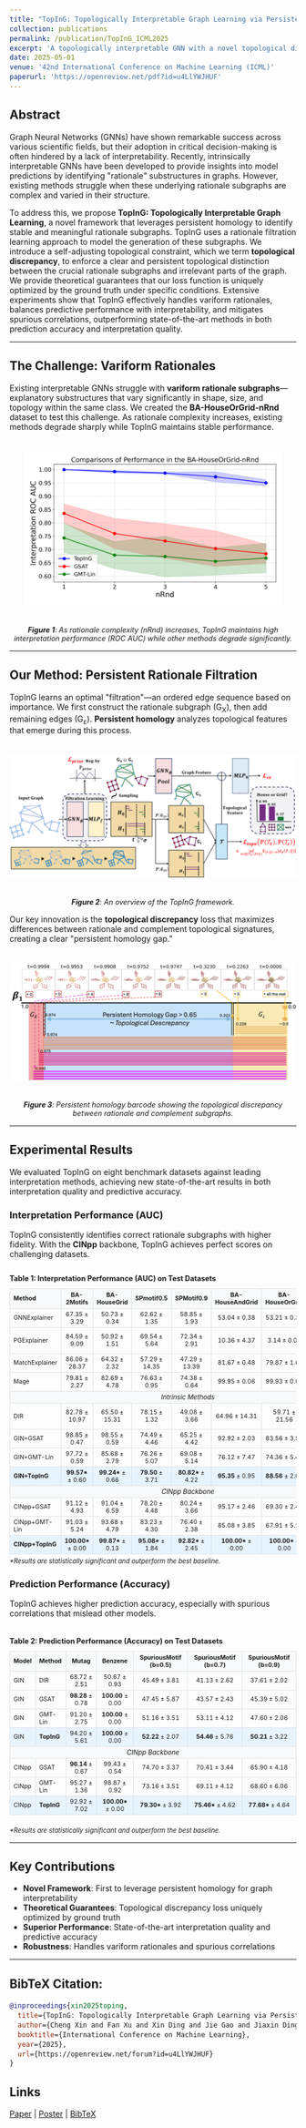 ```yaml
---
title: "TopInG: Topologically Interpretable Graph Learning via Persistent Rationale Filtration"
collection: publications
permalink: /publication/TopInG_ICML2025
excerpt: 'A topologically interpretable GNN with a novel topological discrepancy loss is proved to be uniquely optimized by ground truth.'
date: 2025-05-01
venue: '42nd International Conference on Machine Learning (ICML)'
paperurl: 'https://openreview.net/pdf?id=u4LlYWJHUF'
---
```


## Abstract

Graph Neural Networks (GNNs) have shown remarkable success across various scientific fields, but their adoption in critical decision-making is often hindered by a lack of interpretability. Recently, intrinsically interpretable GNNs have been developed to provide insights into model predictions by identifying "rationale" substructures in graphs. However, existing methods struggle when these underlying rationale subgraphs are complex and varied in their structure.

To address this, we propose **TopInG: Topologically Interpretable Graph Learning**, a novel framework that leverages persistent homology to identify stable and meaningful rationale subgraphs. TopInG uses a rationale filtration learning approach to model the generation of these subgraphs. We introduce a self-adjusting topological constraint, which we term **topological discrepancy**, to enforce a clear and persistent topological distinction between the crucial rationale subgraphs and irrelevant parts of the graph. We provide theoretical guarantees that our loss function is uniquely optimized by the ground truth under specific conditions. Extensive experiments show that TopInG effectively handles variform rationales, balances predictive performance with interpretability, and mitigates spurious correlations, outperforming state-of-the-art methods in both prediction accuracy and interpretation quality.

---

## The Challenge: Variform Rationales

Existing interpretable GNNs struggle with **variform rationale subgraphs**—explanatory substructures that vary significantly in shape, size, and topology within the same class. We created the **BA-HouseOrGrid-nRnd** dataset to test this challenge. As rationale complexity increases, existing methods degrade sharply while TopInG maintains stable performance.

<div style="text-align: center;">
  <img src="/files/toping/horg_n.png" alt="Comparison on BA-HouseOrGrid-nRnd dataset" style="max-width: 90%; height: auto; margin: 20px 0;">
  <p style="font-size: 0.9em;"><em><b>Figure 1</b>: As rationale complexity (nRnd) increases, TopInG maintains high interpretation performance (ROC AUC) while other methods degrade significantly.</em></p>
</div>

---

## Our Method: Persistent Rationale Filtration

TopInG learns an optimal "filtration"—an ordered edge sequence based on importance. We first construct the rationale subgraph (G<sub>X</sub>), then add remaining edges (G<sub>ε</sub>). **Persistent homology** analyzes topological features that emerge during this process.

<div style="text-align: center;">
  <img src="/files/toping/overview.png" alt="TopInG Method Overview" style="max-width: 100%; height: auto; margin: 20px 0;">
  <p style="font-size: 0.9em;"><em><b>Figure 2</b>: An overview of the TopInG framework.</em></p>
</div>

Our key innovation is the **topological discrepancy** loss that maximizes differences between rationale and complement topological signatures, creating a clear "persistent homology gap."

<div style="text-align: center;">
  <img src="/files/toping/barcode_prereview.png" alt="Persistent Homology Gap" style="max-width: 100%; height: auto; margin: 20px 0;">
  <p style="font-size: 0.9em;"><em><b>Figure 3</b>: Persistent homology barcode showing the topological discrepancy between rationale and complement subgraphs.</em></p>
</div>

---

## Experimental Results

We evaluated TopInG on eight benchmark datasets against leading interpretation methods, achieving new state-of-the-art results in both interpretation quality and predictive accuracy.

### Interpretation Performance (AUC)

TopInG consistently identifies correct rationale subgraphs with higher fidelity. With the **CINpp** backbone, TopInG achieves perfect scores on challenging datasets.

<div style="overflow-x: auto;">
<p style="font-size: 0.9em; font-weight: bold; margin-bottom: 10px;">Table 1: Interpretation Performance (AUC) on Test Datasets</p>
<table style="font-size: 0.75em; width: 100%; border-collapse: collapse; margin: 0 auto;">
<thead>
<tr style="background-color: #f8f9fa;">
<th style="padding: 4px 6px; text-align: left; border: 1px solid #dee2e6;">Method</th>
<th style="padding: 4px 6px; text-align: center; border: 1px solid #dee2e6;">BA-2Motifs</th>
<th style="padding: 4px 6px; text-align: center; border: 1px solid #dee2e6;">BA-HouseGrid</th>
<th style="padding: 4px 6px; text-align: center; border: 1px solid #dee2e6;">SPmotif0.5</th>
<th style="padding: 4px 6px; text-align: center; border: 1px solid #dee2e6;">SPMotif0.9</th>
<th style="padding: 4px 6px; text-align: center; border: 1px solid #dee2e6;">BA-HouseAndGrid</th>
<th style="padding: 4px 6px; text-align: center; border: 1px solid #dee2e6;">BA-HouseOrGrid</th>
<th style="padding: 4px 6px; text-align: center; border: 1px solid #dee2e6;">Mutag</th>
<th style="padding: 4px 6px; text-align: center; border: 1px solid #dee2e6;">Benzene</th>
</tr>
</thead>
<tbody>
<tr><td style="padding: 3px 6px; border: 1px solid #dee2e6;">GNNExplainer</td><td style="padding: 3px 6px; text-align: center; border: 1px solid #dee2e6;">67.35 ± 3.29</td><td style="padding: 3px 6px; text-align: center; border: 1px solid #dee2e6;">50.73 ± 0.34</td><td style="padding: 3px 6px; text-align: center; border: 1px solid #dee2e6;">62.62 ± 1.35</td><td style="padding: 3px 6px; text-align: center; border: 1px solid #dee2e6;">58.85 ± 1.93</td><td style="padding: 3px 6px; text-align: center; border: 1px solid #dee2e6;">53.04 ± 0.38</td><td style="padding: 3px 6px; text-align: center; border: 1px solid #dee2e6;">53.21 ± 0.36</td><td style="padding: 3px 6px; text-align: center; border: 1px solid #dee2e6;">61.98 ± 5.45</td><td style="padding: 3px 6px; text-align: center; border: 1px solid #dee2e6;">48.72 ± 0.14</td></tr>
<tr><td style="padding: 3px 6px; border: 1px solid #dee2e6;">PGExplainer</td><td style="padding: 3px 6px; text-align: center; border: 1px solid #dee2e6;">84.59 ± 9.09</td><td style="padding: 3px 6px; text-align: center; border: 1px solid #dee2e6;">50.92 ± 1.51</td><td style="padding: 3px 6px; text-align: center; border: 1px solid #dee2e6;">69.54 ± 5.64</td><td style="padding: 3px 6px; text-align: center; border: 1px solid #dee2e6;">72.34 ± 2.91</td><td style="padding: 3px 6px; text-align: center; border: 1px solid #dee2e6;">10.36 ± 4.37</td><td style="padding: 3px 6px; text-align: center; border: 1px solid #dee2e6;">3.14 ± 0.01</td><td style="padding: 3px 6px; text-align: center; border: 1px solid #dee2e6;">60.91 ± 17.10</td><td style="padding: 3px 6px; text-align: center; border: 1px solid #dee2e6;">4.26 ± 0.36</td></tr>
<tr><td style="padding: 3px 6px; border: 1px solid #dee2e6;">MatchExplainer</td><td style="padding: 3px 6px; text-align: center; border: 1px solid #dee2e6;">86.06 ± 28.37</td><td style="padding: 3px 6px; text-align: center; border: 1px solid #dee2e6;">64.32 ± 2.32</td><td style="padding: 3px 6px; text-align: center; border: 1px solid #dee2e6;">57.29 ± 14.35</td><td style="padding: 3px 6px; text-align: center; border: 1px solid #dee2e6;">47.29 ± 13.39</td><td style="padding: 3px 6px; text-align: center; border: 1px solid #dee2e6;">81.67 ± 0.48</td><td style="padding: 3px 6px; text-align: center; border: 1px solid #dee2e6;">79.87 ± 1.61</td><td style="padding: 3px 6px; text-align: center; border: 1px solid #dee2e6;">91.04 ± 6.59</td><td style="padding: 3px 6px; text-align: center; border: 1px solid #dee2e6;">55.65 ± 1.16</td></tr>
<tr><td style="padding: 3px 6px; border: 1px solid #dee2e6;">Mage</td><td style="padding: 3px 6px; text-align: center; border: 1px solid #dee2e6;">79.81 ± 2.27</td><td style="padding: 3px 6px; text-align: center; border: 1px solid #dee2e6;">82.69 ± 4.78</td><td style="padding: 3px 6px; text-align: center; border: 1px solid #dee2e6;">76.63 ± 0.95</td><td style="padding: 3px 6px; text-align: center; border: 1px solid #dee2e6;">74.38 ± 0.64</td><td style="padding: 3px 6px; text-align: center; border: 1px solid #dee2e6;">99.95 ± 0.06</td><td style="padding: 3px 6px; text-align: center; border: 1px solid #dee2e6;">99.93 ± 0.07</td><td style="padding: 3px 6px; text-align: center; border: 1px solid #dee2e6;">99.57 ± 0.47</td><td style="padding: 3px 6px; text-align: center; border: 1px solid #dee2e6;">96.03 ± 0.63</td></tr>
<tr style="background-color: #f8f9fa;"><td colspan="9" style="padding: 3px; border: 1px solid #dee2e6; text-align: center; font-size: 1.1em;"><em>Intrinsic Methods</em></td></tr>
<tr><td style="padding: 3px 6px; border: 1px solid #dee2e6;">DIR</td><td style="padding: 3px 6px; text-align: center; border: 1px solid #dee2e6;">82.78 ± 10.97</td><td style="padding: 3px 6px; text-align: center; border: 1px solid #dee2e6;">65.50 ± 15.31</td><td style="padding: 3px 6px; text-align: center; border: 1px solid #dee2e6;">78.15 ± 1.32</td><td style="padding: 3px 6px; text-align: center; border: 1px solid #dee2e6;">49.08 ± 3.66</td><td style="padding: 3px 6px; text-align: center; border: 1px solid #dee2e6;">64.96 ± 14.31</td><td style="padding: 3px 6px; text-align: center; border: 1px solid #dee2e6;">59.71 ± 21.56</td><td style="padding: 3px 6px; text-align: center; border: 1px solid #dee2e6;">64.44 ± 28.81</td><td style="padding: 3px 6px; text-align: center; border: 1px solid #dee2e6;">54.08 ± 13.75</td></tr>
<tr><td style="padding: 3px 6px; border: 1px solid #dee2e6;">GIN+GSAT</td><td style="padding: 3px 6px; text-align: center; border: 1px solid #dee2e6;">98.85 ± 0.47</td><td style="padding: 3px 6px; text-align: center; border: 1px solid #dee2e6;">98.55 ± 0.59</td><td style="padding: 3px 6px; text-align: center; border: 1px solid #dee2e6;">74.49 ± 4.46</td><td style="padding: 3px 6px; text-align: center; border: 1px solid #dee2e6;">65.25 ± 4.42</td><td style="padding: 3px 6px; text-align: center; border: 1px solid #dee2e6;">92.92 ± 2.03</td><td style="padding: 3px 6px; text-align: center; border: 1px solid #dee2e6;">83.56 ± 3.57</td><td style="padding: 3px 6px; text-align: center; border: 1px solid #dee2e6;">99.38 ± 0.25</td><td style="padding: 3px 6px; text-align: center; border: 1px solid #dee2e6;">91.57 ± 1.48</td></tr>
<tr><td style="padding: 3px 6px; border: 1px solid #dee2e6;">GIN+GMT-Lin</td><td style="padding: 3px 6px; text-align: center; border: 1px solid #dee2e6;">97.72 ± 0.59</td><td style="padding: 3px 6px; text-align: center; border: 1px solid #dee2e6;">85.68 ± 2.79</td><td style="padding: 3px 6px; text-align: center; border: 1px solid #dee2e6;">76.26 ± 5.07</td><td style="padding: 3px 6px; text-align: center; border: 1px solid #dee2e6;">69.08 ± 5.14</td><td style="padding: 3px 6px; text-align: center; border: 1px solid #dee2e6;">76.12 ± 7.47</td><td style="padding: 3px 6px; text-align: center; border: 1px solid #dee2e6;">74.36 ± 5.41</td><td style="padding: 3px 6px; text-align: center; border: 1px solid #dee2e6;"><strong>99.87</strong> ± 0.09</td><td style="padding: 3px 6px; text-align: center; border: 1px solid #dee2e6;">83.90 ± 6.07</td></tr>
<tr style="background-color: #e8f4fd;"><td style="padding: 3px 6px; border: 1px solid #dee2e6;"><strong>GIN+TopInG</strong></td><td style="padding: 3px 6px; text-align: center; border: 1px solid #dee2e6;"><strong>99.57*</strong> ± 0.60</td><td style="padding: 3px 6px; text-align: center; border: 1px solid #dee2e6;"><strong>99.24*</strong> ± 0.66</td><td style="padding: 3px 6px; text-align: center; border: 1px solid #dee2e6;"><strong>79.50</strong> ± 3.71</td><td style="padding: 3px 6px; text-align: center; border: 1px solid #dee2e6;"><strong>80.82*</strong> ± 4.22</td><td style="padding: 3px 6px; text-align: center; border: 1px solid #dee2e6;"><strong>95.35</strong> ± 0.95</td><td style="padding: 3px 6px; text-align: center; border: 1px solid #dee2e6;"><strong>88.56</strong> ± 2.04</td><td style="padding: 3px 6px; text-align: center; border: 1px solid #dee2e6;">95.79 ± 1.93</td><td style="padding: 3px 6px; text-align: center; border: 1px solid #dee2e6;"><strong>98.22*</strong> ± 0.92</td></tr>
<tr style="background-color: #f8f9fa;"><td colspan="9" style="padding: 3px; border: 1px solid #dee2e6; text-align: center; font-size: 1.1em;"><em>CINpp Backbone</em></td></tr>
<tr><td style="padding: 3px 6px; border: 1px solid #dee2e6;">CINpp+GSAT</td><td style="padding: 3px 6px; text-align: center; border: 1px solid #dee2e6;">91.12 ± 4.93</td><td style="padding: 3px 6px; text-align: center; border: 1px solid #dee2e6;">91.04 ± 6.59</td><td style="padding: 3px 6px; text-align: center; border: 1px solid #dee2e6;">78.20 ± 4.48</td><td style="padding: 3px 6px; text-align: center; border: 1px solid #dee2e6;">80.24 ± 3.66</td><td style="padding: 3px 6px; text-align: center; border: 1px solid #dee2e6;">95.17 ± 2.46</td><td style="padding: 3px 6px; text-align: center; border: 1px solid #dee2e6;">69.30 ± 2.48</td><td style="padding: 3px 6px; text-align: center; border: 1px solid #dee2e6;">97.27 ± 0.47</td><td style="padding: 3px 6px; text-align: center; border: 1px solid #dee2e6;">95.40 ± 3.05</td></tr>
<tr><td style="padding: 3px 6px; border: 1px solid #dee2e6;">CINpp+GMT-Lin</td><td style="padding: 3px 6px; text-align: center; border: 1px solid #dee2e6;">91.03 ± 5.24</td><td style="padding: 3px 6px; text-align: center; border: 1px solid #dee2e6;">93.68 ± 4.79</td><td style="padding: 3px 6px; text-align: center; border: 1px solid #dee2e6;">83.23 ± 4.30</td><td style="padding: 3px 6px; text-align: center; border: 1px solid #dee2e6;">76.40 ± 2.38</td><td style="padding: 3px 6px; text-align: center; border: 1px solid #dee2e6;">85.08 ± 3.85</td><td style="padding: 3px 6px; text-align: center; border: 1px solid #dee2e6;">67.91 ± 5.10</td><td style="padding: 3px 6px; text-align: center; border: 1px solid #dee2e6;"><strong>97.48</strong> ± 0.81</td><td style="padding: 3px 6px; text-align: center; border: 1px solid #dee2e6;">94.44 ± 2.49</td></tr>
<tr style="background-color: #e8f4fd;"><td style="padding: 3px 6px; border: 1px solid #dee2e6;"><strong>CINpp+TopInG</strong></td><td style="padding: 3px 6px; text-align: center; border: 1px solid #dee2e6;"><strong>100.00*</strong> ± 0.00</td><td style="padding: 3px 6px; text-align: center; border: 1px solid #dee2e6;"><strong>99.87*</strong> ± 0.13</td><td style="padding: 3px 6px; text-align: center; border: 1px solid #dee2e6;"><strong>95.08*</strong> ± 1.84</td><td style="padding: 3px 6px; text-align: center; border: 1px solid #dee2e6;"><strong>92.82*</strong> ± 2.45</td><td style="padding: 3px 6px; text-align: center; border: 1px solid #dee2e6;"><strong>100.00*</strong> ± 0.00</td><td style="padding: 3px 6px; text-align: center; border: 1px solid #dee2e6;"><strong>100.00*</strong> ± 0.00</td><td style="padding: 3px 6px; text-align: center; border: 1px solid #dee2e6;">96.38 ± 2.56</td><td style="padding: 3px 6px; text-align: center; border: 1px solid #dee2e6;"><strong>100.00*</strong> ± 0.00</td></tr>
</tbody>
</table>
</div>

<p style="font-size: 0.8em; text-align: left; margin-top: 5px;"><em>*Results are statistically significant and outperform the best baseline.</em></p>

### Prediction Performance (Accuracy)

TopInG achieves higher prediction accuracy, especially with spurious correlations that mislead other models.

<div style="overflow-x: auto; margin: 20px 0;">
<p style="font-size: 0.9em; font-weight: bold; margin-bottom: 10px;">Table 2: Prediction Performance (Accuracy) on Test Datasets</p>
<table style="font-size: 0.75em; width: 100%; border-collapse: collapse; margin: 0 auto;">
<thead>
<tr style="background-color: #f8f9fa;">
<th style="padding: 4px 6px; text-align: left; border: 1px solid #dee2e6;">Model</th>
<th style="padding: 4px 6px; text-align: left; border: 1px solid #dee2e6;">Method</th>
<th style="padding: 4px 6px; text-align: center; border: 1px solid #dee2e6;">Mutag</th>
<th style="padding: 4px 6px; text-align: center; border: 1px solid #dee2e6;">Benzene</th>
<th style="padding: 4px 6px; text-align: center; border: 1px solid #dee2e6;">SpuriousMotif (b=0.5)</th>
<th style="padding: 4px 6px; text-align: center; border: 1px solid #dee2e6;">SpuriousMotif (b=0.7)</th>
<th style="padding: 4px 6px; text-align: center; border: 1px solid #dee2e6;">SpuriousMotif (b=0.9)</th>
</tr>
</thead>
<tbody>
<tr><td style="padding: 3px 6px; border: 1px solid #dee2e6;">GIN</td><td style="padding: 3px 6px; border: 1px solid #dee2e6;">DIR</td><td style="padding: 3px 6px; text-align: center; border: 1px solid #dee2e6;">68.72 ± 2.51</td><td style="padding: 3px 6px; text-align: center; border: 1px solid #dee2e6;">50.67 ± 0.93</td><td style="padding: 3px 6px; text-align: center; border: 1px solid #dee2e6;">45.49 ± 3.81</td><td style="padding: 3px 6px; text-align: center; border: 1px solid #dee2e6;">41.13 ± 2.62</td><td style="padding: 3px 6px; text-align: center; border: 1px solid #dee2e6;">37.61 ± 2.02</td></tr>
<tr><td style="padding: 3px 6px; border: 1px solid #dee2e6;">GIN</td><td style="padding: 3px 6px; border: 1px solid #dee2e6;">GSAT</td><td style="padding: 3px 6px; text-align: center; border: 1px solid #dee2e6;"><strong>98.28</strong> ± 0.78</td><td style="padding: 3px 6px; text-align: center; border: 1px solid #dee2e6;"><strong>100.00</strong> ± 0.00</td><td style="padding: 3px 6px; text-align: center; border: 1px solid #dee2e6;">47.45 ± 5.87</td><td style="padding: 3px 6px; text-align: center; border: 1px solid #dee2e6;">43.57 ± 2.43</td><td style="padding: 3px 6px; text-align: center; border: 1px solid #dee2e6;">45.39 ± 5.02</td></tr>
<tr><td style="padding: 3px 6px; border: 1px solid #dee2e6;">GIN</td><td style="padding: 3px 6px; border: 1px solid #dee2e6;">GMT-Lin</td><td style="padding: 3px 6px; text-align: center; border: 1px solid #dee2e6;">91.20 ± 2.75</td><td style="padding: 3px 6px; text-align: center; border: 1px solid #dee2e6;"><strong>100.00</strong> ± 0.00</td><td style="padding: 3px 6px; text-align: center; border: 1px solid #dee2e6;">51.16 ± 3.51</td><td style="padding: 3px 6px; text-align: center; border: 1px solid #dee2e6;">53.11 ± 4.12</td><td style="padding: 3px 6px; text-align: center; border: 1px solid #dee2e6;">47.60 ± 2.06</td></tr>
<tr style="background-color: #e8f4fd;"><td style="padding: 3px 6px; border: 1px solid #dee2e6;">GIN</td><td style="padding: 3px 6px; border: 1px solid #dee2e6;"><strong>TopInG</strong></td><td style="padding: 3px 6px; text-align: center; border: 1px solid #dee2e6;">94.20 ± 5.61</td><td style="padding: 3px 6px; text-align: center; border: 1px solid #dee2e6;"><strong>100.00</strong> ± 0.00</td><td style="padding: 3px 6px; text-align: center; border: 1px solid #dee2e6;"><strong>52.22</strong> ± 2.07</td><td style="padding: 3px 6px; text-align: center; border: 1px solid #dee2e6;"><strong>54.46</strong> ± 5.76</td><td style="padding: 3px 6px; text-align: center; border: 1px solid #dee2e6;"><strong>50.21</strong> ± 3.22</td></tr>
<tr style="background-color: #f8f9fa;"><td colspan="7" style="padding: 3px; border: 1px solid #dee2e6; text-align: center; font-size: 1.1em;"><em>CINpp Backbone</em></td></tr>
<tr><td style="padding: 3px 6px; border: 1px solid #dee2e6;">CINpp</td><td style="padding: 3px 6px; border: 1px solid #dee2e6;">GSAT</td><td style="padding: 3px 6px; text-align: center; border: 1px solid #dee2e6;"><strong>96.14</strong> ± 0.67</td><td style="padding: 3px 6px; text-align: center; border: 1px solid #dee2e6;">99.43 ± 0.54</td><td style="padding: 3px 6px; text-align: center; border: 1px solid #dee2e6;">74.70 ± 3.37</td><td style="padding: 3px 6px; text-align: center; border: 1px solid #dee2e6;">70.41 ± 3.44</td><td style="padding: 3px 6px; text-align: center; border: 1px solid #dee2e6;">65.90 ± 4.18</td></tr>
<tr><td style="padding: 3px 6px; border: 1px solid #dee2e6;">CINpp</td><td style="padding: 3px 6px; border: 1px solid #dee2e6;">GMT-Lin</td><td style="padding: 3px 6px; text-align: center; border: 1px solid #dee2e6;">95.27 ± 1.36</td><td style="padding: 3px 6px; text-align: center; border: 1px solid #dee2e6;">98.87 ± 0.92</td><td style="padding: 3px 6px; text-align: center; border: 1px solid #dee2e6;">73.16 ± 3.51</td><td style="padding: 3px 6px; text-align: center; border: 1px solid #dee2e6;">69.11 ± 4.12</td><td style="padding: 3px 6px; text-align: center; border: 1px solid #dee2e6;">68.60 ± 6.06</td></tr>
<tr style="background-color: #e8f4fd;"><td style="padding: 3px 6px; border: 1px solid #dee2e6;">CINpp</td><td style="padding: 3px 6px; border: 1px solid #dee2e6;"><strong>TopInG</strong></td><td style="padding: 3px 6px; text-align: center; border: 1px solid #dee2e6;">92.92 ± 7.02</td><td style="padding: 3px 6px; text-align: center; border: 1px solid #dee2e6;"><strong>100.00*</strong> ± 0.00</td><td style="padding: 3px 6px; text-align: center; border: 1px solid #dee2e6;"><strong>79.30*</strong> ± 3.92</td><td style="padding: 3px 6px; text-align: center; border: 1px solid #dee2e6;"><strong>75.46*</strong> ± 4.62</td><td style="padding: 3px 6px; text-align: center; border: 1px solid #dee2e6;"><strong>77.68*</strong> ± 4.64</td></tr>
</tbody>
</table>
</div>

<p style="font-size: 0.8em; text-align: left; margin-top: 5px;"><em>*Results are statistically significant and outperform the best baseline.</em></p>

---

## Key Contributions

- **Novel Framework**: First to leverage persistent homology for graph interpretability
- **Theoretical Guarantees**: Topological discrepancy loss uniquely optimized by ground truth
- **Superior Performance**: State-of-the-art interpretation quality and predictive accuracy
- **Robustness**: Handles variform rationales and spurious correlations

---

## BibTeX Citation:

```bibtex
@inproceedings{xin2025toping,
  title={TopInG: Topologically Interpretable Graph Learning via Persistent Rationale Filtration},
  author={Cheng Xin and Fan Xu and Xin Ding and Jie Gao and Jiaxin Ding},
  booktitle={International Conference on Machine Learning},
  year={2025},
  url={https://openreview.net/forum?id=u4LlYWJHUF}
}
```

## Links

[Paper](/files/toping/toping_icml25.pdf) | [Poster](/files/toping/TopInG_poster_icml25.pdf) | [BibTeX](/files/toping/toping_icml25.bib)